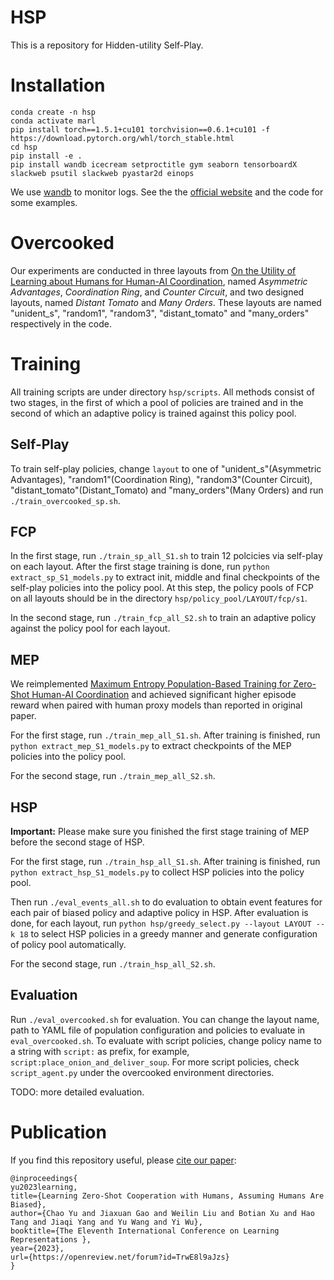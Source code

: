 # HSP
This is a repository for Hidden-utility Self-Play.

# Installation


```
conda create -n hsp
conda activate marl
pip install torch==1.5.1+cu101 torchvision==0.6.1+cu101 -f https://download.pytorch.org/whl/torch_stable.html
cd hsp
pip install -e . 
pip install wandb icecream setproctitle gym seaborn tensorboardX slackweb psutil slackweb pyastar2d einops
```

We use [wandb](https://wandb.ai) to monitor logs. See the the [official website](https://wandb.ai) and the code for some examples.

# Overcooked
Our experiments are conducted in three layouts from [On the Utility of Learning about Humans for Human-AI Coordination](https://github.com/HumanCompatibleAI/human_aware_rl/tree/neurips2019), named *Asymmetric Advantages*, *Coordination Ring*, and *Counter Circuit*,  and two designed layouts, named *Distant Tomato* and *Many Orders*. These layouts are named "unident_s", "random1", "random3", "distant_tomato" and "many_orders" respectively in the code.

# Training

All training scripts are under directory `hsp/scripts`. All methods consist of two stages, in the first of which a pool of policies are trained and in the second of which an adaptive policy is trained against this policy pool. 

## Self-Play

To train self-play policies, change `layout` to one of "unident_s"(Asymmetric Advantages), "random1"(Coordination Ring), "random3"(Counter Circuit), "distant_tomato"(Distant_Tomato) and "many_orders"(Many Orders) and run `./train_overcooked_sp.sh`.

## FCP

In the first stage, run `./train_sp_all_S1.sh` to train 12 polcicies via self-play on each layout. After the first stage training is done, run `python extract_sp_S1_models.py` to extract init, middle and final checkpoints of the self-play policies into the policy pool. At this step, the policy pools of FCP on all layouts should be in the directory `hsp/policy_pool/LAYOUT/fcp/s1`. 

In the second stage, run `./train_fcp_all_S2.sh` to train an adaptive policy against the policy pool for each layout.

## MEP
We reimplemented [Maximum Entropy Population-Based Training for Zero-Shot Human-AI Coordination](https://github.com/ruizhaogit/maximum_entropy_population_based_training) and achieved significant higher episode reward when paired with human proxy models than reported in original paper. 

For the first stage, run `./train_mep_all_S1.sh`. After training is finished, run `python extract_mep_S1_models.py` to extract checkpoints of the MEP policies into the policy pool. 

For the second stage, run `./train_mep_all_S2.sh`.

## HSP
**Important:** Please make sure you finished the first stage training of MEP before the second stage of HSP.

For the first stage, run `./train_hsp_all_S1.sh`. After training is finished, run `python extract_hsp_S1_models.py` to collect HSP policies into the policy pool. 

Then run `./eval_events_all.sh` to do evaluation to obtain event features for each pair of biased policy and adaptive policy in HSP.  After evaluation is done, for each layout, run `python hsp/greedy_select.py --layout LAYOUT --k 18` to select HSP policies in a greedy manner and generate configuration of policy pool automatically.

For the second stage, run `./train_hsp_all_S2.sh`.

## Evaluation

Run `./eval_overcooked.sh` for evaluation. You can change the layout name, path to YAML file of population configuration and policies to evaluate in `eval_overcooked.sh`. To evaluate with script policies, change policy name to a string with `script:` as prefix, for example, `script:place_onion_and_deliver_soup`. For more script policies, check `script_agent.py` under the overcooked environment directories.

TODO: more detailed evaluation.

# Publication

If you find this repository useful, please [cite our paper](https://openreview.net/forum?id=TrwE8l9aJzs):

```
@inproceedings{
yu2023learning,
title={Learning Zero-Shot Cooperation with Humans, Assuming Humans Are Biased},
author={Chao Yu and Jiaxuan Gao and Weilin Liu and Botian Xu and Hao Tang and Jiaqi Yang and Yu Wang and Yi Wu},
booktitle={The Eleventh International Conference on Learning Representations },
year={2023},
url={https://openreview.net/forum?id=TrwE8l9aJzs}
}
```
